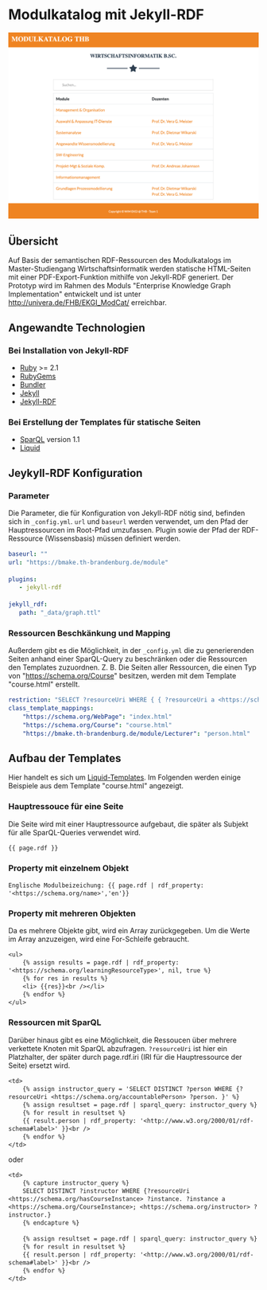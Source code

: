 # Modulkatalog mit Jekyll-RDF

![modulkatalog collage](https://github.com/adamthb/Jekyll-RDF/blob/master/home.png)

## Übersicht

Auf Basis der semantischen RDF-Ressourcen des Modulkatalogs im Master-Studiengang Wirtschaftsinformatik werden statische HTML-Seiten mit einer PDF-Export-Funktion mithilfe von Jekyll-RDF generiert. Der Prototyp wird im Rahmen des Moduls "Enterprise Knowledge Graph Implementation" entwickelt und ist unter <http://univera.de/FHB/EKGI_ModCat/> erreichbar.

## Angewandte Technologien

### Bei Installation von Jekyll-RDF

- [Ruby](https://www.ruby-lang.org/) >= 2.1
- [RubyGems](https://rubygems.org/)
- [Bundler](https://bundler.io/)
- [Jekyll](https://jekyllrb.com/)
- [Jekyll-RDF](https://github.com/white-gecko/JekyllRDF-Tutorial/)


### Bei Erstellung der Templates für statische Seiten

- [SparQL](https://www.w3.org/TR/sparql11-overview/) version 1.1
- [Liquid](https://shopify.github.io/liquid/)


## Jeykyll-RDF Konfiguration

### Parameter

Die Parameter, die für Konfiguration von Jekyll-RDF nötig sind, befinden sich in `_config.yml`. `url` und `baseurl` werden verwendet, um den Pfad der Hauptressourcen im Root-Pfad umzufassen. Plugin sowie der Pfad der RDF-Ressource (Wissensbasis) müssen definiert werden.

```yaml
baseurl: ""
url: "https://bmake.th-brandenburg.de/module"

plugins:
   - jekyll-rdf

jekyll_rdf:
   path: "_data/graph.ttl"

```

### Ressourcen Beschkänkung und Mapping

Außerdem gibt es die Möglichkeit, in der `_config.yml` die zu generierenden Seiten anhand einer SparQL-Query zu beschränken oder die Ressourcen den Templates zuzuordnen. Z. B. Die Seiten aller Ressourcen, die einen Typ von "https://schema.org/Course" besitzen, werden mit dem Template "course.html" erstellt.

```yaml
restriction: "SELECT ?resourceUri WHERE { { ?resourceUri a <https://schema.org/Course> . } UNION  { ?resourceUri a <https://schema.org/WebPage> } UNION { ?resourceUri a <https://bmake.th-brandenburg.de/module/Lecturer>.}}"
class_template_mappings:
    "https://schema.org/WebPage": "index.html"
    "https://schema.org/Course": "course.html"
    "https://bmake.th-brandenburg.de/module/Lecturer": "person.html"
```

## Aufbau der Templates

Hier handelt es sich um [Liquid-Templates](https://shopify.github.io/liquid/). Im Folgenden werden einige Beispiele aus dem Template "course.html" angezeigt.

### Hauptressouce für eine Seite

Die Seite wird mit einer Hauptressource aufgebaut, die später als Subjekt für alle SparQL-Queries verwendet wird.

    {{ page.rdf }}

### Property mit einzelnem Objekt

```
Englische Modulbeizeichung: {{ page.rdf | rdf_property: '<https://schema.org/name>','en'}}
```

### Property mit mehreren Objekten

Da es mehrere Objekte gibt, wird ein Array zurückgegeben. Um die Werte im Array anzuzeigen, wird eine For-Schleife gebraucht.
```
<ul>
    {% assign results = page.rdf | rdf_property: '<https://schema.org/learningResourceType>', nil, true %}
    {% for res in results %}
    <li> {{res}}<br /></li>
    {% endfor %}
</ul>
```

### Ressourcen mit SparQL

Darüber hinaus gibt es eine Möglichkeit, die Ressoucen über mehrere verkettete Knoten mit SparQL abzufragen. `?resourceUri` ist hier ein Platzhalter, der später durch page.rdf.iri (IRI für die Hauptressource der Seite) ersetzt wird.

```
<td>
    {% assign instructor_query = 'SELECT DISTINCT ?person WHERE {?resourceUri <https://schema.org/accountablePerson> ?person. }' %}
    {% assign resultset = page.rdf | sparql_query: instructor_query %}
    {% for result in resultset %}
    {{ result.person | rdf_property: '<http://www.w3.org/2000/01/rdf-schema#label>' }}<br />
    {% endfor %}
</td>
```

oder 

```
<td>
    {% capture instructor_query %}
    SELECT DISTINCT ?instructor WHERE {?resourceUri <https://schema.org/hasCourseInstance> ?instance. ?instance a <https://schema.org/CourseInstance>; <https://schema.org/instructor> ?instructor.}
    {% endcapture %}
    
    {% assign resultset = page.rdf | sparql_query: instructor_query %}
    {% for result in resultset %}
    {{ result.person | rdf_property: '<http://www.w3.org/2000/01/rdf-schema#label>' }}<br />
    {% endfor %}
</td>
```







